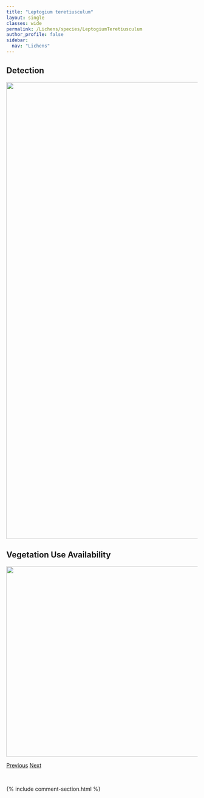 ```yaml
---
title: "Leptogium teretiusculum"
layout: single
classes: wide
permalink: /Lichens/species/LeptogiumTeretiusculum
author_profile: false
sidebar:
  nav: "Lichens"
---
```


<h2>Detection</h2>

<a href="https://drive.google.com/uc?export=view&id=1EAcTc2sVrpwb-DxhIjLTxdZ0dNQR-_Yf">
<img src="https://drive.google.com/uc?export=view&id=1EAcTc2sVrpwb-DxhIjLTxdZ0dNQR-_Yf" height = "1200" width = "800">
</a>


<h2>Vegetation Use Availability</h2>

<a href="https://drive.google.com/uc?export=view&id=1DxOegqUJmdzby40mRE2kOkbc4ZQ3TwCA">
<img src="https://drive.google.com/uc?export=view&id=1DxOegqUJmdzby40mRE2kOkbc4ZQ3TwCA" height = "500" width = "1000">
</a>


<a href="/DevelopmentWebsite/Lichens/species/LeptogiumTenuissimum" class="pagination--pager" title="Leptogium tenuissimum">Previous</a> <a href="/DevelopmentWebsite/Lichens/species/LethariaColumbiana" class="pagination--pager" title="Letharia columbiana">Next</a>

<p>&nbsp;</p>

{% include comment-section.html %}
